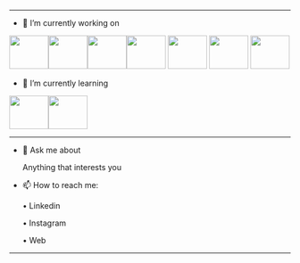 



_________________________________________________________________________________________________________________________________


- 🔭 I’m currently working on
  
<img id="foto" src="https://upload.wikimedia.org/wikipedia/commons/thumb/a/a7/React-icon.svg/2300px-React-icon.svg.png" height="60" width="70" ><img id="foto"
 src="https://upload.wikimedia.org/wikipedia/commons/thumb/6/61/HTML5_logo_and_wordmark.svg/640px-HTML5_logo_and_wordmark.svg.png" height="60" width="70" ><img id="foto"
 src="https://upload.wikimedia.org/wikipedia/commons/d/d5/CSS3_logo_and_wordmark.svg" height="60" width="70"><img id="foto" src="https://image.pngaaa.com/779/6447779-middle.png" height="60" width="70" >
<img id="foto" src="https://upload.wikimedia.org/wikipedia/commons/thumb/9/99/Unofficial_JavaScript_logo_2.svg/1200px-Unofficial_JavaScript_logo_2.svg.png" height="60" width="70" >
<img id="foto" src="https://www.php.net/images/meta-image.png" height="60" width="70" >
<img id="foto" src="https://www.geekandjob.com/uploads/wiki/eceb15684d4183c66f73c1a9bb777eef708b2b66.png" height="60" width="70" >
- 🌱 I’m currently learning

<img id="foto" src="https://www.drupal.org/files/project-images/nextjs-icon-dark-background.png" height="60" width="70" ><img id="foto" src="https://upload.wikimedia.org/wikipedia/commons/thumb/c/cf/Angular_full_color_logo.svg/1200px-Angular_full_color_logo.svg.png" height="60" width="70" >

_________________________________________________________________________________________________________________________________


- 💬 Ask me about

    Anything that interests you
- 📫 How to reach me:

  • Linkedin
  
  • Instagram
  
  • Web

_________________________________________________________________________________________________________________________________

